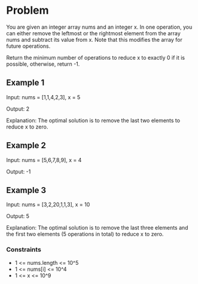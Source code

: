 # Problem

You are given an integer array nums and an integer x. In one operation, you can either remove the leftmost or the rightmost element from the array nums and subtract its value from x. Note that this modifies the array for future operations.

Return the minimum number of operations to reduce x to exactly 0 if it is possible, otherwise, return -1.

## Example 1

Input: nums = [1,1,4,2,3], x = 5

Output: 2

Explanation: The optimal solution is to remove the last two elements to reduce x to zero.

## Example 2

Input: nums = [5,6,7,8,9], x = 4

Output: -1

## Example 3

Input: nums = [3,2,20,1,1,3], x = 10

Output: 5

Explanation: The optimal solution is to remove the last three elements and the first two elements (5 operations in total) to reduce x to zero.
 
### Constraints

- 1 <= nums.length <= 10^5
- 1 <= nums[i] <= 10^4
- 1 <= x <= 10^9
